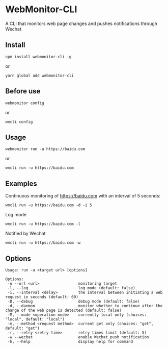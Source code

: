 # WebMonitor-CLI
A CLI that monitors web page changes and pushes notifications through Wechat

## Install

```shell
npm install webmonitor-cli -g
```

or

```shell
yarn global add webmonitor-cli
```

## Before use

```shell
webmonitor config 
```

or

```shell
wmcli config
```

## Usage

```shell
webmonitor run -u https://baidu.com
```

or

```shell
wmcli run -u https://baidu.com
```

## Examples

Continuous monitoring of https://baidu.com with an interval of 5 seconds:

```shell
wmcli run -u https://baidu.com -d -i 5
```

Log mode

```shell
wmcli run -u https://baidu.com -l
```

Notified by Wechat

```shell
wmcli run -u https://baidu.com -w
```

## Options

 ```she
Usage: run -u <target url> [options]

Options:
  -u --url <url>                 monitoring target
  -l, --log                      log mode (default: false)
  -i, --interval <delay>         the interval between initiating a web request in seconds (default: 60)
  -D, --debug                    debug mode (default: false)
  -d, --daemon                   monitor whether to continue after the change of the web page is detected (default: false)
  -M, --mode <operation mode>    currently local only (choices: "local", default: "local")
  -m, --method <request method>  current get only (choices: "get", default: "get")
  -r, --retry <retry time>       retry times limit (default: 5)
  -w --wechat                    enable Wechat push notification
  -h, --help                     display help for command
 ```

